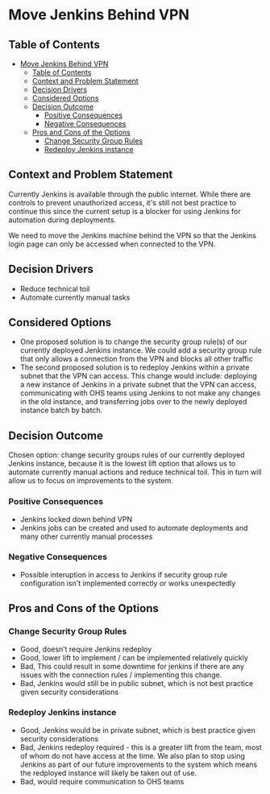 

# Move Jenkins Behind VPN
<!-- Source: https://raw.githubusercontent.com/adr/madr/master/template/template.md -->

## Table of Contents

<!-- toc -->

- [Move Jenkins Behind VPN](#move-jenkins-behind-vpn)
  - [Table of Contents](#table-of-contents)
  - [Context and Problem Statement](#context-and-problem-statement)
  - [Decision Drivers](#decision-drivers)
  - [Considered Options](#considered-options)
  - [Decision Outcome](#decision-outcome)
    - [Positive Consequences](#positive-consequences)
    - [Negative Consequences](#negative-consequences)
  - [Pros and Cons of the Options](#pros-and-cons-of-the-options)
    - [Change Security Group Rules](#change-security-group-rules)
    - [Redeploy Jenkins instance](#redeploy-jenkins-instance)

<!-- Regenerate with "pre-commit run -a markdown-toc" -->

<!-- tocstop -->

## Context and Problem Statement

Currently Jenkins is available through the public internet. While there are controls to prevent unauthorized access, it's still not best practice to continue this since the current setup is a blocker for using Jenkins for automation during deployments.

We need to move the Jenkins machine behind the VPN so that the Jenkins login page can only be accessed when connected to the VPN.

## Decision Drivers 

* Reduce technical toil
* Automate currently manual tasks

## Considered Options

* One proposed solution is to change the security group rule(s) of our currently deployed Jenkins instance. We could add a security group rule that only allows a connection from the VPN and blocks all other traffic
* The second proposed solution is to redeploy Jenkins within a private subnet that the VPN can access. This change would include: deploying a new instance of Jenkins in a private subnet that the VPN can access, communicating with OHS teams using Jenkins to not make any changes in the old instance, and transferring jobs over to the newly deployed instance batch by batch. 

## Decision Outcome

Chosen option: change security groups rules of our currently deployed Jenkins instance, because it is the lowest lift option that allows us to automate currently manual actions and reduce technical toil. This in turn will allow us to focus on improvements to the system.

### Positive Consequences 

* Jenkins locked down behind VPN 
* Jenkins jobs can be created and used to automate deployments and many other currently manual processes

### Negative Consequences 

* Possible interuption in access to Jenkins if security group rule configuration isn't implemented correctly or works unexpectedly

## Pros and Cons of the Options 

### Change Security Group Rules

* Good, doesn’t require Jenkins redeploy
* Good, lower lift to implement / can be implemented relatively quickly
* Bad, This could result in some downtime for jenkins if there are any issues with the connection rules / implementing this change.
* Bad, Jenkins would still be in public subnet, which is not best practice given security considerations


### Redeploy Jenkins instance

* Good, Jenkins would be in private subnet, which is best practice given security considerations
* Bad, Jenkins redeploy required - this is a greater lift from the team, most of whom do not have access at the time. We also plan to stop using Jenkins as part of our future improvements to the system which means the redployed instance will likely be taken out of use.
* Bad, would require communication to OHS teams 